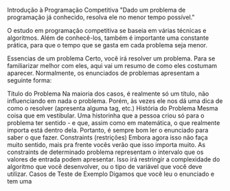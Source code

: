 Introdução à Programação Competitiva
"Dado um problema de programação já conhecido, resolva ele no menor tempo possível."

O estudo em programação competitiva se baseia em várias técnicas e algoritmos. Além de conhecê-los, também é importante uma constante prática, para que o tempo que se gasta em cada problema seja menor.

Essencias de um problema
Certo, você irá resolver um problema. Para se familiarizar melhor com eles, aqui vai um resumo de como eles costumam aparecer. Normalmente, os enunciados de problemas apresentam a seguinte forma:

Título do Problema
Na maioria dos casos, é realmente só um título, não influenciando em nada o problema. Porém, às vezes ele nos dá uma dica de como o resolver (apresenta alguma tag, etc.)
História do Problema
Mesma coisa que em vestibular. Uma historinha que a pessoa criou só para o problema ter sentido - e que, assim como em matemática, o que realmente importa está dentro dela. Portanto, é sempre bom ler o enunciado para saber o que fazer.
Constraints (restrições)
Embora agora isso não faça muito sentido, mais pra frente vocês verão que isso importa muito. As constraints de determinado problema representam o intervalo que os valores de entrada podem apresentar. Isso irá restringir a complexidade do algoritmo que você desenvolver, ou o tipo de variável que você deve utilizar.
Casos de Teste de Exemplo
Digamos que você leu o enunciado e tem uma 
